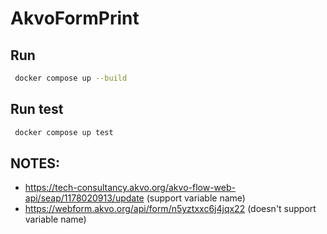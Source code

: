 # AkvoFormPrint

## Run

```bash
 docker compose up --build
```

## Run test

```bash
 docker compose up test
```

## NOTES:
- https://tech-consultancy.akvo.org/akvo-flow-web-api/seap/1178020913/update (support variable name)
- https://webform.akvo.org/api/form/n5yztxxc6j4jqx22 (doesn't support variable name)

